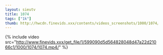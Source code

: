 ```yaml
--- 
layout: sieutv
title: 1074
tags: ["1k"]
thumb: http://hwcdn.finevids.xxx/contents/videos_screenshots/1000/1074/preview.mp4.jpg
---
```

{% include video src="http://www.finevids.xxx/get_file/1/599090d5d564828048d47a22d21066c1/1000/1074/1074.mp4/" %} 
